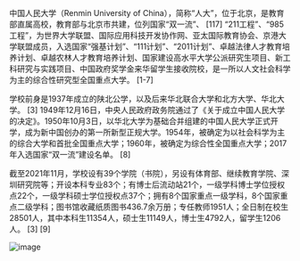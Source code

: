 中国人民大学（Renmin University of China），简称“人大”，位于北京，是教育部直属高校，教育部与北京市共建，位列国家“双一流”、 [117]  “211工程”、“985工程”，为世界大学联盟、国际应用科技开发协作网、亚太国际教育协会、京港大学联盟成员，入选国家“强基计划”、“111计划”、“2011计划”、卓越法律人才教育培养计划、卓越农林人才教育培养计划、国家建设高水平大学公派研究生项目、新工科研究与实践项目、中国政府奖学金来华留学生接收院校，是一所以人文社会科学为主的综合性研究型全国重点大学。 [1-7]    

学校前身是1937年成立的陕北公学，以及后来华北联合大学和北方大学、华北大学。 [3]  1949年12月16日，中央人民政府政务院通过了《关于成立中国人民大学的决定》。1950年10月3日，以华北大学为基础合并组建的中国人民大学正式开学，成为新中国创办的第一所新型正规大学。1954年，被确定为以社会科学为主的综合大学和首批全国重点大学；1960年，被确定为综合性全国重点大学；2017年入选国家“双一流”建设名单。 [8] 

截至2021年11月，学校设有39个学院（书院），另设有体育部、继续教育学院、深圳研究院等；开设本科专业83个；有博士后流动站21个，一级学科博士学位授权点22个，一级学科硕士学位授权点37个；拥有8个国家重点一级学科，8个国家重点二级学科；图书馆收藏纸质图书436.7余万册；专任教师1951人；全日制在校生28501人，其中本科生11354人，硕士生11149人，博士生4792人，留学生1206人。 [3]  [9] 

![image](https://user-images.githubusercontent.com/84449746/195792894-c0673bcf-7401-44d1-b79c-ce1918db26b6.png)
